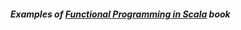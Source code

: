 ##### Examples of [Functional Programming in Scala](https://www.manning.com/books/functional-programming-in-scala) book
